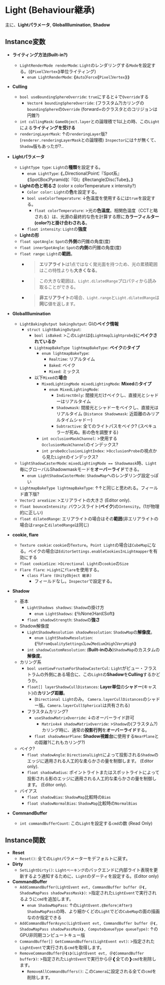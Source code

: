 # Light (Behaviour継承)

主に、**Lightパラメータ**, **GlobalIllumination**, **Shadow**

## Instance変数

- **ライティング方法(Built-in?)**
  - `LightRenderMode renderMode`: `Light`のレンダリングする`Mode`を設定する。(⟪`Pixel`¦`Vertex`⟫単位ライティング)
    - `enum LightRenderMode`: ⟪`Auto`¦`Force`⟪`Pixel`¦`Vertex`⟫⟫

- **Culling**
  - `bool useBoundingSphereOverride`: `true`にすると↓で`Override`する
    - `Vector4 boundingSphereOverride`: (フラスタム?)カリングの`boundingSphere`の`Override` (forward+のクラスタとのコリジョンは円錐?)
  - `int cullingMask`: `GameObject.layer`との論理積で1以上の時、この`Light`による**ライティングを受ける**
  - `renderingLayerMask`: ↑の`renderingLayer`版?(`renderer.renderingLayerMask`との論理積) `Inspector`には↑が無くて、`Shadow`版もあったが?..

- **Lightパラメータ**
  - `LightType type`: `Light`の**種類**を設定する。
    - `enum LightType`: ⟪｡Directional¦Point¦『Spot系』⟪Spot¦Box¦Pyramid⟫¦『GI』⟪Rectangle¦Disc¦Tube⟫｡⟫
  - **Lightの色と明るさ** (color x colorTemperature x intensity?)
    - `Color color`: `Light`の**色**を設定する。
    - `bool useColorTemperature`: ↓色温度を使用するには`true`を設定する。
      - `float colorTemperature`: >光の**色温度**。相関色温度（CCTと略される）は、光源の最終的な色を計算する際に**カラーフィルター(color?)と掛け合わされる**。
    - `float intensity`: `Light`の**強度**
  - **Lightの形**
  - `float spotAngle`: `Spot`の**外側**の円錐の角度(度)
  - `float innerSpotAngle`: `Spot`の**内側**の円錐の角度(度)
  - `float range`: `Light`の**範囲**。
    - >**エリアライト**は1点ではなく発光面を持つため、光の累積範囲はこの特性よりも**大きくなる**。
    - >この大きな範囲は、`Light.dilatedRange`プロパティから読み取ることができる。
    - >**非エリアライト**の場合、`Light.range`と`Light.dilatedRange`は**同じ**値を返します。

- **GlobalIllumination**
  - `LightBakingOutput bakingOutput`: GIの**ベイク情報**
    - `struct LightBakingOutput`:
      - `bool isBaked`: >この`Light`は⟪`Lightmap`¦`Lightprobe`⟫に**ベイクされているか**
      - `LightmapBakeType lightmapBakeType`: **ベイク**の**タイプ**
        - `enum lightmapBakeType`:
          - `Realtime`: リアルタイム
          - `Baked`: ベイク
          - `Mixed`: ミックス
      - 以下`Mixed`の**場合**
        - `MixedLightingMode mixedLightingMode`: **Mixed**の**タイプ**
          - `enum MixedLightingMode`:
            - `IndirectOnly`: 間接光だけベイクし、直接光とシャドーはリアルタイム
            - `Shadowmask`: 間接光とシャドーをベイクし、直接光はリアルタイム (`Distance Shadowmask`: 近距離のみリアルタイムシャドー)
            - `Subtractive`: 全てのライトパスをベイク? (スペキュラーが死ぬ。影の色を調整する)
        - `int occlusionMaskChannel`: >使用する`OcclusionMaskChannel`のインデックス?
        - `int probeOcclusionLightIndex`: >`OcclusionProbe`の視点から見た`Light`のインデックス?
  - `lightShadowCasterMode`: `mixedLightingMode == Shadowmask`時、`Light`毎にグローバルShadowmaskモードを**オーバーライド**できる。
    - `enum LightShadowCasterMode`: `ShadowMap`へのレンダリング設定っぽい
  - `LightmapBakeType lightmapBakeType`: ↑↑と同じと思われる。フィールド直下版?
  - `Vector2 areaSize`: >エリアライトの大きさ (Editor only).
  - `float bounceIntensity`: バウンスライト(**ベイク**)の`Intensity`。(1が物理的に正しい)
  - `float dilatedRange`: エリアライトの場合はその**範囲**(非エリアライトの場合は`range`と`dilatedRange`は同じ)

- **cookie, flare**
  - `Texture cookie`: `cookie`の`Texture`。`Point Light`の場合は`CubeMap`になる。ベイクの場合は`EditorSettings.enableCookiesInLightmapper`を有効にする
  - `float cookieSize`: >`Directional Light`の`cookie`の`Size`
  - `Flare flare`: >`Light`に`flare`を使用する。
    - `class Flare (UnityObject 継承)`
      - フィールドなし。`Inspector`で設定する。

- **Shadow**
  - 基本
    - `LightShadows shadows`: `Shadow`の掛け方
      - `enum LightShadows`: ⟪％None¦Hard¦Soft⟫
    - `float shadowStrength`: `Shadow`の**強さ**
  - Shadow解像度
    - `LightShadowResolution shadowResolution`: `ShadowMap`の**解像度**。
      - `enum LightShadowResolution`: ⟪％`FromQualitySettings`¦`Low`¦`Medium`¦`High`¦`VeryHigh`⟫
    - `int shadowCustomResolution`: (**Built-inのみ**)`ShadowMap`のカスタムの**解像度**。
  - カリング系
    - `bool useViewFrustumForShadowCasterCul`: `Light`がビュー・フラストラムの外側にある場合に、この`Light`の**Shadow**を**Culling**するかどうか。
    - `float[] layerShadowCullDistances`: **Layer単位**の**シャドー**(キャスト)の**カリング距離**。
      - (`Directional Light`のみ。 `Camera.layerCullDistances`のシャドー版。`Camera.layerCullSpherical`は共有される)
    - フラスタムカリング?
      - `useShadowMatrixOverride`: ↓のオーバーライド許可
        - `Matrix4x4 shadowMatrixOverride`: >`Shadow`の(フラスタム?)カリング時に、通常の**投影行列**を**オーバーライド**する。
      - `float shadowNearPlane`: **Shadow視錐台**に使用する`NearPlane`との距離?(これもカリング?)
  - ベイク?
    - `float shadowAngle`: `DirectionalLight`によって投影される`Shadow`のエッジに適用される人工的な柔らかさの量を制御します。 (Editor only).
    - `float shadowRadius`: ポイントライトまたはスポットライトによって投影される影のエッジに適用される人工的な柔らかさの量を制御します。 (Editor only).
  - バイアス
    - `float shadowBias`: `ShadowMap`比較時の`Bias`
    - `float shadowNormalBias`: `ShadowMap`比較時の`NormalBias`

- **CommandBuffer**
  - `int commandBufferCount`: この`Light`を設定する`cmd`の数 (Read Only)

## Instance関数

- **Reset**
  - `Reset()`: 全ての`Light`パラメーターをデフォルトに戻す。
- **Dirty**
  - `SetLightDirty()`: `Lightベーキング`のバックエンドに内部ライト表現を更新するよう通知するために、`Light`のダーティを設定する。(Editor only)
- **CommandBuffer**
  - `AddCommandBuffer(LightEvent evt, CommandBuffer buffer ＠❰, ShadowMapPass shadowPassMask❱)`: >指定された`LightEvent`で実行されるように`cmd`を追加します。
    - `enum ShadowMapPass`: ↑の`LightEvent.⟪Before¦After⟫ShadowMapPass`の時、より細かくどの`Light`でどの`CubeMap`の面の描画なのか指定できる
  - `AddCommandBufferAsync(LightEvent evt, CommandBuffer buffer ＠❰, ShadowMapPass shadowPassMask❱, ComputeQueueType queueType)`: ↑のGPU非同期コンピュートキュー版
  - `CommandBuffer[] GetCommandBuffers(LightEvent evt)`: >指定された`LightEvent`で実行される`cmd`を取得します。
  - `RemoveCommandBuffer＠❰s❱(LightEvent evt, ＠❰CommandBuffer buffer❱)`: >指定された`LightEvent`で実行から＠❰全ての❱`cmd`を削除します。
    - `RemoveAllCommandBuffers()`: この`Camera`に設定される全ての`cmd`を削除します。
